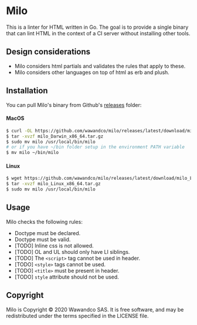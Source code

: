 # Milo

This is a linter for HTML written in Go. The goal is to provide a single binary that can lint HTML in the context of a CI server without installing other tools.

## Design considerations

- Milo considers html partials and validates the rules that apply to these.
- Milo considers other languages on top of html as erb and plush.

## Installation

You can pull Milo's binary from Github's [releases](https://github.com/wawandco/milo/releases) folder:

#### MacOS
```sh
$ curl -OL https://github.com/wawandco/milo/releases/latest/download/milo_Darwin_x86_64.tar.gz
$ tar -xvzf milo_Darwin_x86_64.tar.gz
$ sudo mv milo /usr/local/bin/milo
# or if you have ~/bin folder setup in the environment PATH variable
$ mv milo ~/bin/milo
```

#### Linux
```sh
$ wget https://github.com/wawandco/milo/releases/latest/download/milo_Linux_x86_64.tar.gz
$ tar -xvzf milo_Linux_x86_64.tar.gz
$ sudo mv milo /usr/local/bin/milo
```

## Usage

Milo checks the following rules:

-  Doctype must be declared.
-  Doctype must be valid.
-  [TODO] Inline css is not allowed.
-  [TODO] OL and UL should only have LI siblings.
-  [TODO] The `<script>` tag cannot be used in header.
-  [TODO] `<style>` tags cannot be used.
-  [TODO] `<title>` must be present in header.
-  [TODO] `style` attribute should not be used.

## Copyright

Milo is Copyright © 2020 Wawandco SAS. It is free software, and may be redistributed under the terms specified in the LICENSE file.


